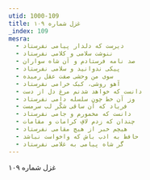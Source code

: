```yaml
---
utid: 1000-109
title: غزل شماره ۱۰۹
_index: 109
mesra:
  - دیرست که دلدار پیامی نفرستاد
  - ننوشت سلامی و کلامی نفرستاد
  - صد نامه فرستادم و آن شاه سواران
  - پیکی ندوانید و سلامی نفرستاد
  - سوی من وحشی صفت عقل رمیده
  - آهو روشی، کبک خرامی نفرستاد
  - دانست که خواهد شدنم مرغ دل از دست
  - وز آن خط چون سلسله دامی نفرستاد
  - فریاد که آن ساقی شکّر لب سرمست
  - دانست که مخمورم و جامی نفرستاد
  - چندان که زدم لافِ کرامات و مقامات
  - هیچم خبر از هیچ مقامی نفرستاد
  - حافظ به ادب باش که واخواست نباشد
  - گر شاه پیامی به غلامی نفرستاد
---
```

غزل شماره ۱۰۹
